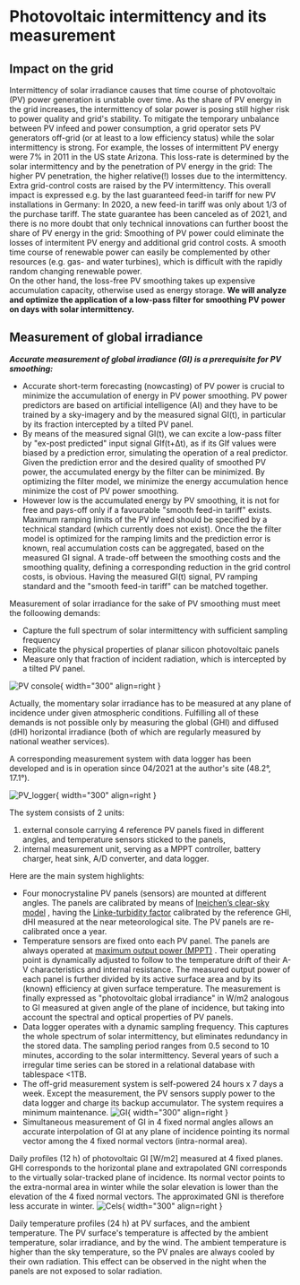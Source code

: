 # Photovoltaic intermittency and its measurement
## Impact on the grid
Intermittency of solar irradiance causes that time course of photovoltaic (PV) power generation is unstable over time. As the share of PV energy in the grid increases, the intermittency of solar power is posing still higher risk to power quality and grid's stability. To mitigate the temporary unbalance between PV infeed and power consumption, a grid operator sets PV generators off-grid (or at least to a low efficiency status) while the solar intermittency is strong. For example, the losses of intermittent PV energy were 7% in 2011 in the US state Arizona. This loss-rate is determined by the solar intermittency and by the penetration of PV energy in the grid: The higher PV penetration, the higher relative(!) losses due to the intermittency. Extra grid-control costs are raised by the PV intermittency. This overall impact is expressed e.g. by the last guaranteed feed-in tariff for new PV installations in Germany: In 2020, a new feed-in tariff was only about 1/3 of the purchase tariff. The state guarantee has been canceled as of 2021, and there is no more doubt that only technical innovations can further boost the share of PV energy in the grid: Smoothing of PV power could eliminate the losses of intermitent PV energy and additional grid control costs. A smooth time course of renewable power can easily be complemented by other resources (e.g. gas- and water turbines), which is difficult with the rapidly random changing renewable power.  
On the other hand, the loss-free PV smoothing takes up expensive accumulation capacity, otherwise used as energy storage. **We will analyze and optimize the application of a low-pass filter for smoothing PV power on days with solar intermittency.**

## Measurement of global irradiance
***Accurate measurement of global irradiance (GI) is a prerequisite for PV smoothing:***  

* Accurate short-term forecasting (nowcasting) of PV power is crucial to minimize the accumulation of energy in PV power smoothing. PV power predictors are based on artificial intelligence (AI) and they have to be trained by a sky-imagery and by the measured signal GI(t), in particular by its fraction intercepted by a tilted PV panel.
* By means of the measured signal GI(t), we can excite a low-pass filter by "ex-post predicted" input signal GIf(t+Δt), as if its GIf values were biased by a prediction error, simulating the operation of a real predictor. Given the prediction error and the desired quality of smoothed PV power, the accumulated energy by the filter can be minimized. By optimizing the filter model, we minimize the energy accumulation hence minimize the cost of PV power smoothing.
* However low is the accumulated energy by PV smoothing, it is not for free and pays-off only if a favourable "smooth feed-in tariff" exists. Maximum ramping limits of the PV infeed should be specified by a technical standard (which currently does not exist). Once the the filter model is optimized for the ramping limits and the prediction error is known, real accumulation costs can be aggregated, based on the measured GI signal. A trade-off between the smoothing costs and the smoothing quality, defining a corresponding reduction in the grid control costs, is obvious. Having the measured GI(t) signal, PV ramping standard and the "smooth feed-in tariff" can be matched together.

Measurement of solar irradiance for the sake of PV smoothing must meet the folloowing demands:

- Capture the full spectrum of solar intermittency with sufficient sampling frequency
- Replicate the physical properties of planar silicon photovoltaic panels
- Measure only that fraction of incident radiation, which is intercepted by a tilted PV panel. 

![PV console](img/PV_Panels.JPG){ width="300"  align=right }

Actually, the momentary solar irradiance has to be measured at any plane of incidence under given atmospheric conditions. Fulfilling all of these demands is not possible only by measuring the global (GHI) and diffused (dHI) horizontal irradiance (both of which are regularly measured by national weather services).

A corresponding measurement system with data logger has been developed and is in operation since 04/2021 at the author's site (48.2°, 17.1°).

![PV_logger](img/PV_Logger.JPG){ width="300"  align=right }

 The system consists of 2 units:

1. external console carrying 4 reference PV panels fixed in different angles, and temperature sensors sticked to the panels,
2. internal measurement unit, serving as a MPPT controller, battery charger, heat sink, A/D converter, and data logger.

Here are the main system highlights:

* Four monocrystaline PV panels (sensors) are mounted at different angles. The panels are calibrated by means of 
[Ineichen’s clear-sky model](https://pvlib-python.readthedocs.io/en/v0.4.3/generated/pvlib.clearsky.ineichen.html)
, having the 
[Linke-turbidity factor](https://glossary.ametsoc.org/wiki/Linke_turbidity_factor)
 calibrated by the reference GHI, dHI measured at the near meteorological site. The PV panels are re-calibrated once a year.
* Temperature sensors are fixed onto each PV panel. The panels are always operated at 
[maximum output power (MPPT)](https://www.leonics.com/support/article2_14j/articles2_14j_en.php)
. Their operating point is dynamically adjusted to follow to the temperature drift of their A-V characteristics and internal resistance. The measured output power of each panel is further divided by its active surface area and by its (known) efficiency at given surface temperature. The measurement is finally expressed as "photovoltaic global irradiance" in W/m2 analogous to GI measured at given angle of the plane of incidence, but taking into account the spectral and optical properties of PV panels.
* Data logger operates with a dynamic sampling frequency. This captures the whole spectrum of solar intermittency, but eliminates redundancy in the stored data. The sampling period ranges from 0.5 second to 10 minutes, according to the solar intermittency. Several years of such a irregular time series can be stored in a relational database with tablespace <1TB.
* The off-grid measurement system is self-powered 24 hours x 7 days a week. Except the measurement, the PV sensors supply power to the data logger and charge its backup accumulator. The system requires a minimum maintenance.
![GI](img/GI.2022-01-15.png){ width="300"  align=right }
* Simultaneous measurement of GI in 4 fixed normal angles allows an accurate interpolation of GI at any plane of incidence pointing its normal vector among the 4 fixed normal vectors (intra-normal area).

Daily profiles (12 h) of photovoltaic GI [W/m2] measured at 4 fixed planes. GHI corresponds to the horizontal plane and extrapolated GNI corresponds to the virtually solar-tracked plane of incidence. Its normal vector points to the extra-normal area in winter while the solar elevation is lower than the elevation of the 4 fixed normal vectors. The approximated GNI is therefore less accurate in winter.
![Cels](img/Cels.2022-01-15.png){ width="300"  align=right }

Daily temperature profiles (24 h) at PV surfaces, and the ambient temperature. The PV surface's temperature is affected by the ambient temperature, solar irradiance, and by the wind. The ambient temperature is higher than the sky temperature, so the PV pnales are always cooled by their own radiation. This effect can be observed in the night when the panels are not exposed to solar radiation.

